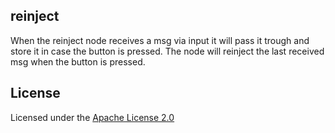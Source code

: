 ## reinject

When the reinject node receives a msg via input it will pass it trough and store it in case the button is pressed.
The node will reinject the last received msg when the button is pressed.

## License

Licensed under the [Apache License 2.0](LICENSE)

[Node-RED]: https://nodered.org/
